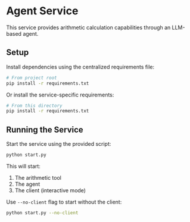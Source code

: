 # Agent Service

This service provides arithmetic calculation capabilities through an LLM-based agent.

## Setup

Install dependencies using the centralized requirements file:

```bash
# From project root
pip install -r requirements.txt
```

Or install the service-specific requirements:

```bash
# From this directory
pip install -r requirements.txt
```

## Running the Service

Start the service using the provided script:

```bash
python start.py
```

This will start:

1. The arithmetic tool
2. The agent
3. The client (interactive mode)

Use `--no-client` flag to start without the client:

```bash
python start.py --no-client
```
